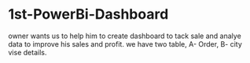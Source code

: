 # 1st-PowerBi-Dashboard
owner wants us to help him to create dashboard to tack sale and analye data to improve his sales and profit.
we have two table, A- Order, B- city vise details.
